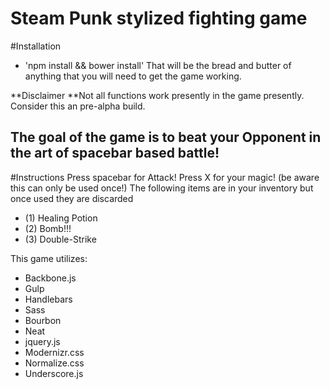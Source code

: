 # Steam Punk stylized fighting game

#Installation
- 'npm install && bower install'
That will be the bread and butter of anything that you will need to get the game working.

**Disclaimer
**Not all functions work presently in the game presently. Consider this an pre-alpha build.

## The goal of the game is to beat your Opponent in the art of spacebar based battle!

#Instructions
Press spacebar for Attack!
Press X for your magic! (be aware this can only be used once!)
The following items are in your inventory but once used they are discarded
- (1) Healing Potion
- (2) Bomb!!!
- (3) Double-Strike

This game utilizes:
- Backbone.js
- Gulp
- Handlebars
- Sass
- Bourbon
- Neat
- jquery.js
- Modernizr.css
- Normalize.css
- Underscore.js
